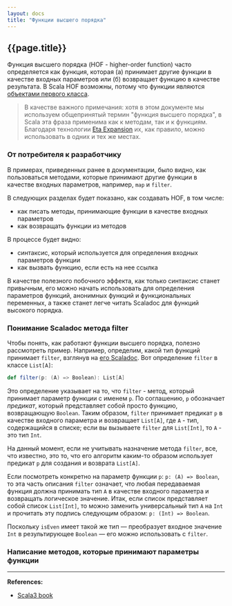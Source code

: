 ```yaml
---
layout: docs
title: "Функции высшего порядка"
---
```


## {{page.title}}

Функция высшего порядка (HOF - higher-order function) часто определяется как функция, которая 
(а) принимает другие функции в качестве входных параметров или 
(б) возвращает функцию в качестве результата. 
В Scala HOF возможны, потому что функции являются [объектами первого класса](https://ru.wikipedia.org/wiki/%D0%A4%D1%83%D0%BD%D0%BA%D1%86%D0%B8%D0%B8_%D0%BF%D0%B5%D1%80%D0%B2%D0%BE%D0%B3%D0%BE_%D0%BA%D0%BB%D0%B0%D1%81%D1%81%D0%B0).

> В качестве важного примечания: 
> хотя в этом документе мы используем общепринятый термин "функция высшего порядка", 
> в Scala эта фраза применима как к методам, так и к функциям. 
> Благодаря технологии [Eta Expansion](eta) их, как правило, можно использовать в одних и тех же местах.

### От потребителя к разработчику

В примерах, приведенных ранее в документации, было видно, как пользоваться методами, 
которые принимают другие функции в качестве входных параметров, например, `map` и `filter`. 

В следующих разделах будет показано, как создавать HOF, в том числе:
- как писать методы, принимающие функции в качестве входных параметров
- как возвращать функции из методов

В процессе будет видно:
- синтаксис, который используется для определения входных параметров функции
- как вызвать функцию, если есть на нее ссылка

В качестве полезного побочного эффекта, как только синтаксис станет привычным, 
его можно начать использовать для определения параметров функций, анонимных функций и функциональных переменных, 
а также станет легче читать Scaladoc для функций высокого порядка.

### Понимание Scaladoc метода filter

Чтобы понять, как работают функции высшего порядка, полезно рассмотреть пример. 
Например, определим, какой тип функций принимает `filter`, взглянув на 
[его Scaladoc](https://scala-lang.org/api/3.x/scala/collection/immutable/List.html#filter-5a1). 
Вот определение `filter` в классе `List[A]`:

```scala
def filter(p: (A) => Boolean): List[A]
```

Это определение указывает на то, что `filter` - метод, который принимает параметр функции с именем `p`. 
По соглашению, `p` обозначает _предикат_, который представляет собой просто функцию, возвращающую `Boolean`. 
Таким образом, `filter` принимает предикат `p` в качестве входного параметра и возвращает `List[A]`, 
где `A` - тип, содержащийся в списке; если вы вызываете `filter` для `List[Int]`, то `A` - это тип `Int`.

На данный момент, если не учитывать назначение метода `filter`, все, что известно, 
это то, что его алгоритм каким-то образом использует предикат `p` для создания и возврата `List[A]`.

Если посмотреть конкретно на параметр функции `p`: `p: (A) => Boolean`, то эта часть описания `filter` означает, 
что любая передаваемая функция должна принимать тип `A` в качестве входного параметра и возвращать логическое значение. 
Итак, если список представляет собой список `List[Int]`, 
то можно заменить универсальный тип `A` на `Int` и прочитать эту подпись следующим образом: `p: (Int) => Boolean`.

Поскольку `isEven` имеет такой же тип — преобразует входное значение `Int` в результирующее `Boolean` — 
его можно использовать с `filter`.

### Написание методов, которые принимают параметры функции



---

**References:**
- [Scala3 book](https://docs.scala-lang.org/scala3/book/fun-hofs.html)
